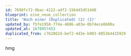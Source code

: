 ```yaml
---
id: 7698fc72-9bac-4122-adf2-1564d3d514d0
blueprint: eine_neue_collection
title: 'Noch einer (Duplicated) (2) (2)'
updated_by: f5fe1958-774a-4886-a03e-0b74ece8600a
updated_at: 1670957453
duplicated_from: c762862d-bef2-4d3e-b903-8853b4415929
---
```

hmg